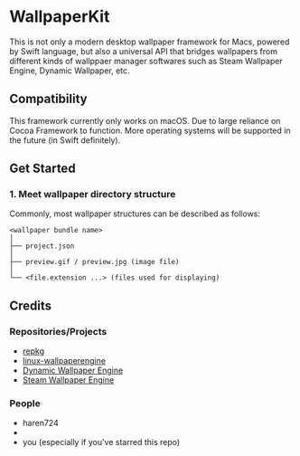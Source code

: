 # WallpaperKit

This is not only a modern desktop wallpaper framework for Macs, powered by Swift language, but also a universal API that bridges wallpapers from different kinds of wallppaer manager softwares such as Steam Wallpaper Engine, Dynamic Wallpaper, etc.



## Compatibility

This framework currently only works on macOS. Due to large reliance on Cocoa Framework to function. More operating systems will be supported in the future (in Swift definitely).



## Get Started



### 1. Meet wallpaper directory structure

Commonly, most wallpaper structures can be described as follows:

```
<wallpaper bundle name>
│
├── project.json
│
├── preview.gif / preview.jpg (image file)
│
└── <file.extension ...> (files used for displaying)

```



## Credits

### Repositories/Projects

- [repkg](https://github.com/notscuffed/repkg)
- [linux-wallpaperengine](https://github.com/Almamu/linux-wallpaperengine)
- [Dynamic Wallpaper Engine](https://apps.apple.com/cn/app/dynamic-wallpaper-engine/id1453504509)
- [Steam Wallpaper Engine](https://www.wallpaperengine.io)

### People

- haren724
- 
- you (especially if you've starred this repo)
